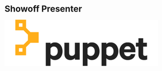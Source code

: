 <!SLIDE center cover noprint>
# Showoff Presenter

![PuppetLabs](../_images/Puppet-Logo-Amber-Black.png)